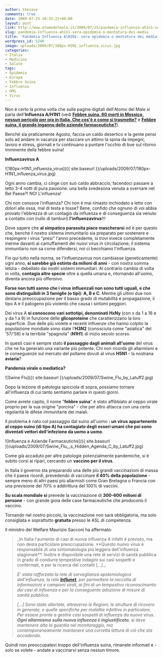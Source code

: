 ```yaml
---
author: thesave
comments: true
date: 2009-07-25 10:33:21+00:00
layout: post
link: http://www.atomodelmale.it/2009/07/25/pandemia-influenza-ah1n1-vera-epidemia-o-montatura-dei-media/
slug: pandemia-influenza-ah1n1-vera-epidemia-o-montatura-dei-media
title: 'Pandemia Influenza A\H1N1: vera epidemia o montatura dei media?'
wordpress_id: 5246
image: uploads/2009/07/180px-H1N1_influenza_virus.jpg
categories:
- Italia
- Medicina
- Salute
tags:
- Epidemia
- Europa
- Febbre Suina
- Influenza
- OMS
- Virus
---
```


Non è certo la prima volta che sulle pagine digitali dell'Atomo del Male si parla dell'**Influenza A/H1N1** (vedi **[Febbre suina. 60 morti in Messico, nessun pericolo per ora in Italia. Che cos'è e come si trasmette?](../../../../../2009/04/25/febbre-suina-60-morti-in-messico-nessun-pericolo-per-ora-in-italia-che-cose-e-come-si-trasmette/)** e **[Febbre suina, il grande inganno delle aziende farmaceutiche?](../../../../../2009/04/29/febbre-suina-il-grande-inganno-delle-aziende-farmaceutiche/)**).

Benché sia praticamente Agosto, faccia un caldo desertico e la gente pensi solo ad andare in vacanza per staccare un attimo la spina da impegni, lavoro e stress, giornali e tv continuano a puntare l'occhio di bue sul ritorno imminente della febbre suina!

**Influenzavirus A**

![180px-H1N1_influenza_virus]({{ site.baseurl }}/uploads/2009/07/180px-H1N1_influenza_virus.jpg)

Ogni anno cambia, ci cinge con suo caldo abbraccio, facendoci passare a letto 3-4 notti di pura passione: una bella svedesona venuta a svernare nel Bel Paese?! NO! L'influenza!

Chi non conosce l'influenza? Chi non è mai rimasto inchiodato a letto con dolori alle ossa, mal di testa e tosse? Bene, confido che ognuno di voi abbia provato l'ebbrezza di un contagio da influenza e di conseguenza sia venuto a contatto con (rullo di tamburi) **l'influenzavirus**!!!

Dove sapere che **al simpatico parassita piace mascherarsi** ed è per questo che, benché il nostro sistema immunitario sia preparato per sostenere e respingere i virus "presi" l'anno precedente, si trovi invece completamente inerme davanti ai camuffamenti dei nuovi virus in circolazione; il sistema immunitario non sa come difendersi, noi ci becchiamo l'influenza.

Fin qui tutto nella norma, se l'influenzavirus non cambiasse (geneticamente) ogni anno, **si sarebbe già estinto da milioni di anni** - con nostra somma letizia - debellato dai nostri sistemi immunitari. Al contrario cambia di volta in volta, **contagia altre specie** oltre a quella umana e, ritornando all'uomo, diventa ancora più offensivo.

**Forse non tutti sanno che i virus influenzali non sono tutti uguali, e che sono distinguibili in 3 famiglie (o tipi): A, B e C**. Mentre gli ultimi due non destano preoccupazione per il basso grado di mutabilità e propagazione, il tipo A è il patogeno più violento che causa i sintomi peggiori.

Dei virus A **si conoscono vari sottotipi, denominati HxNy** (con x da 1 a 16 e y da 1 a 9) in funzione delle **glicoproteine** che caratterizzano la loro superficie. Due delle più violete e recenti influenze che hanno colpito la popolazione mondiale sono state l'**H3N2** (conosciuta come "asiatica" del '57/'58) e la terribile "spagnola" (**N1H1**) di inizio secolo scorso.

In questi casi è sempre stato **il passaggio dagli animali all'uomo** del virus che ne ha generato una variante più potente. Chi non ricorda gli allarmismi e le conseguenze sul mercato del pollame dovuti al virus **H5N1** - la nostrana **aviaria**?

**Pandemia virale o mediatica?**

![Swine Flu]({{ site.baseurl }}/uploads/2009/07/Swine_Flu_by_Latuff2.jpg)

Dopo la lezione di patologia spicciola di sopra, possiamo tornare all'influenza di cui tanto sentiamo parlare in questi giorni.

Come avrete capito, il nome "**febbre suina**" è stato affibbiato al ceppo virale proprio per la sua origine "porcina" - che per altro attacca con una certa regolarità le difese immunitarie dei maiali.

Il problema è nato col passaggio dal suino all'uomo **: un virus appartenente al ceppo suino (di tipo A) ha contagiato degli esseri umani che poi sono diventati vettori dell'infezione da uomo a uomo**.

![Influenza e Aziende Farmaceutiche]({{ site.baseurl }}/uploads/2009/07/Swine_Flu__s_Hidden_Agenda_C_by_Latuff2.jpg)

Come già accaduto per altre patologie potenzialmente pandemiche, si è subito corsi ai ripari, cercando un **vaccino per il virus**.

In Italia il governo sta preparando una delle più grandi vaccinazioni di massa che il paese ricordi, prevedendo di vaccinare **il 40% della popolazione** - sempre meno di altri paesi più allarmisti come Gran Bretagna o Francia con una previsione del 70% o addirittura del 100% di vaccini.

**Su scala mondiale si** prevede la vaccinazione di **300-600 milioni di persone** - con grande gioia delle case farmaceutiche che producono il vaccino.

Tornando nel nostro piccolo, la vaccinazione non sarà obbligatoria, ma solo consigliata e soprattutto **gratuita** presso le ASL di competenza.

Il ministro del Welfare Maurizio Sacconi ha affermato:

<blockquote>_In Italia l'aumento di casi di nuova influenza A infatti è previsto, ma non desta particolare preoccupazione. **Questo nuovo virus è responsabile di una sintomatologia più leggera dell'influenza stagionale**. Inoltre è disponibile una rete di servizi di sanità pubblica in grado di condurre tempestive indagini sui casi sospetti e confermati, e per la ricerca dei contatti [...]._

_E' stata rafforzata la rete di sorveglianza epidemiologica dell'influenza, la rete **[Influnet](http://www.iss.it/iflu/)**, per permettere la raccolta di informazioni e campioni virali, ai fini di un tempestivo riconoscimento dei casi di influenza e per la conseguente adozione di misure di sanità pubblica._

_[...] Sono state allertate, attraverso le Regioni, le strutture di ricovero in generale, e quelle specifiche per malattie infettive in particolare. Per essere pronte a gestire casi sospetti di influenza da nuovo virus. **Ogni allarmismo sulla nuova influenza è ingiustificato**, si deve mantenere alta la guardia nel monitoraggio, ma contemporaneamente mantenere una corretta lettura di ciò che sta accadendo._</blockquote>

Quindi non preoccupatevi troppo dell'influenza suina, rimanete informati e - solo se volete - andate a vaccinarvi senza nessun timore.
